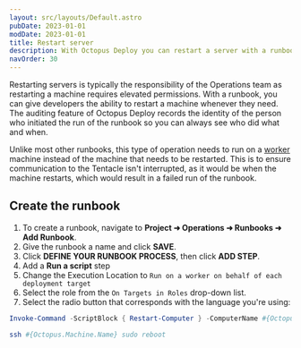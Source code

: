 ```yaml
---
layout: src/layouts/Default.astro
pubDate: 2023-01-01
modDate: 2023-01-01
title: Restart server
description: With Octopus Deploy you can restart a server with a runbook.
navOrder: 30
---
```


Restarting servers is typically the responsibility of the Operations team as restarting a machine requires elevated permissions.  With a runbook, you can give developers the ability to restart a machine whenever they need.  The auditing feature of Octopus Deploy records the identity of the person who initiated the run of the runbook so you can always see who did what and when.

Unlike most other runbooks, this type of operation needs to run on a [worker](/docs/infrastructure/workers) machine instead of the machine that needs to be restarted.  This is to ensure communication to the Tentacle isn't interrupted, as it would be when the machine restarts, which would result in a failed run of the runbook.

## Create the runbook

1. To create a runbook, navigate to **Project ➜ Operations ➜ Runbooks ➜ Add Runbook**.
2. Give the runbook a name and click **SAVE**.
3. Click **DEFINE YOUR RUNBOOK PROCESS**, then click **ADD STEP**.
4. Add a **Run a script** step
5. Change the Execution Location to `Run on a worker on behalf of each deployment target`
6. Select the role from the `On Targets in Roles` drop-down list.
7. Select the radio button that corresponds with the language you're using:

```powershell Inline Source Code
Invoke-Command -ScriptBlock { Restart-Computer } -ComputerName #{Octopus.Machine.Name}
```
```bash Inline Source Code
ssh #{Octopus.Machine.Name} sudo reboot
```

